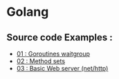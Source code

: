 # Golang

## Source code Examples :

* [01 : Goroutines waitgroup](code/01-go-routines-waitgroup/main.go)
* [02 : Method sets](code/02-method-sets/main.go)
* [03 : Basic Web server (net/http)](code/03-basic-web-server/main.go)
